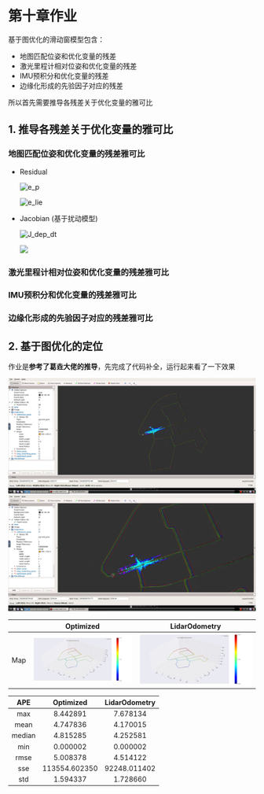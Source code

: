 # 第十章作业

基于图优化的滑动窗模型包含：
* 地图匹配位姿和优化变量的残差
* 激光里程计相对位姿和优化变量的残差
* IMU预积分和优化变量的残差
* 边缘化形成的先验因子对应的残差

所以首先需要推导各残差关于优化变量的雅可比

## 1. 推导各残差关于优化变量的雅可比

### 地图匹配位姿和优化变量的残差雅可比

* Residual
  <!-- $$
  e_p = t - t_{obs}
  $$ -->
  ![e_p](https://g.yuque.com/gr/latex?e_p%20%3D%20t%20-%20t_%7Bobs%7D%0A#card=math&code=e_p%20%3D%20t%20-%20t_%7Bobs%7D%0A)

  <!-- $$
  e_{lie} = \ln(R_{obs}^{T}R)^{\vee} = ln(\exp(\phi_{1}^{\hat{}}))^{\vee}
  $$ -->
  ![e_lie](https://g.yuque.com/gr/latex?e_%7Blie%7D%20%3D%20%5Cln(R_%7Bobs%7D%5E%7BT%7DR)%5E%7B%5Cvee%7D%20%3D%20ln(%5Cexp(%5Cphi_%7B1%7D%5E%7B%5Cvee%7D))%0A#card=math&code=e_%7Blie%7D%20%3D%20%5Cln%28R_%7Bobs%7D%5E%7BT%7DR%29%5E%7B%5Cvee%7D%20%3D%20ln%28%5Cexp%28%5Cphi_%7B1%7D%5E%7B%5Cvee%7D%29%29%0A)

* Jacobian (基于扰动模型)
  <!-- $$
  \frac{\partial{e_{p}}}{\partial{t}} = I_3
  $$ -->
  ![J_dep_dt](https://g.yuque.com/gr/latex?%5Cfrac%7B%5Cpartial%7Be_%7Bp%7D%7D%7D%7B%5Cpartial%7Bt%7D%7D%20%3D%20I_3%0A#card=math&code=%5Cfrac%7B%5Cpartial%7Be_%7Bp%7D%7D%7D%7B%5Cpartial%7Bt%7D%7D%20%3D%20I_3%0A)

  <!-- $$
  \begin{aligned}
  \frac{\partial{e_{lie}}}{\partial{\delta{\phi}}} 
  & = \frac{\partial\ln(R_{obs}^{T}R\exp{(\delta\phi^{\hat{}})})^{\vee}}{\partial{\delta{\phi}}} \\
  & = \frac{\partial\ln{(\exp{(\phi_{1}^{\hat{}})}\exp{(\delta{\phi^{\hat{}}})})^{\vee}}}{\partial{\delta{\phi}}} \\
  & \approx \frac{\partial(({\phi_{1}} + J_r(\phi_1)^{-1})\cdot{\delta\phi})}{\partial{\delta\phi}} \\
  & = J_r(\phi_1)^{-1}
  \end{aligned}
  $$ -->

  ![](https://cdn.nlark.com/yuque/__latex/58dfc6b79307a2244774ce6b00b87503.svg#card=math&code=%20%20%5Cbegin%7Baligned%7D%0A%20%20%5Cfrac%7B%5Cpartial%7Be_%7Blie%7D%7D%7D%7B%5Cpartial%7B%5Cdelta%7B%5Cphi%7D%7D%7D%20%0A%20%20%26%20%3D%20%5Cfrac%7B%5Cpartial%5Cln%28R_%7Bobs%7D%5E%7BT%7DR%5Cexp%7B%28%5Cdelta%5Cphi%5E%7B%5Chat%7B%7D%7D%29%7D%29%5E%7B%5Cvee%7D%7D%7B%5Cpartial%7B%5Cdelta%7B%5Cphi%7D%7D%7D%20%5C%5C%0A%20%20%26%20%3D%20%5Cfrac%7B%5Cpartial%5Cln%7B%28%5Cexp%7B%28%5Cphi_%7B1%7D%5E%7B%5Chat%7B%7D%7D%29%7D%5Cexp%7B%28%5Cdelta%7B%5Cphi%5E%7B%5Chat%7B%7D%7D%7D%29%7D%29%5E%7B%5Cvee%7D%7D%7D%7B%5Cpartial%7B%5Cdelta%7B%5Cphi%7D%7D%7D%20%5C%5C%0A%20%20%26%20%5Capprox%20%5Cfrac%7B%5Cpartial%28%7B%5Cphi_%7B1%7D%7D%20%2B%20J_r%28%5Cphi_1%29%5E%7B-1%7D%5Ccdot%7B%5Cdelta%5Cphi%7D%29%7D%7B%5Cpartial%7B%5Cdelta%5Cphi%7D%7D%20%5C%5C%0A%20%20%26%20%3D%20J_r%28%5Cphi_1%29%5E%7B-1%7D%0A%20%20%5Cend%7Baligned%7D&height=151&width=225)

### 激光里程计相对位姿和优化变量的残差雅可比

### IMU预积分和优化变量的残差雅可比

### 边缘化形成的先验因子对应的残差雅可比

## 2. 基于图优化的定位

作业是**参考了葛垚大佬的推导**，先完成了代码补全，运行起来看了一下效果

![running1](./running1.png)
![running2](./running2.png)

|  | Optimized | LidarOdometry |
|:----:   | :-----: | :-----: |
| Map | ![map](./opt_map.png) | ![raw](./laser_map.png) |

| APE  | Optimized | LidarOdometry |
|:----:   | :-----: | :-----: |
| max | 8.442891 | 7.678134 |
| mean | 4.747836 | 4.170015 |
| median | 4.815285 | 4.252581 |
| min | 0.000002 | 0.000002 |
| rmse | 5.008378 | 4.514122 |
| sse | 113554.602350 | 92248.011402 |
| std | 1.594337 | 1.728660 |


